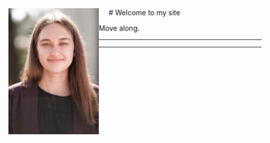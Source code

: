 


<img src="photo.jpeg" align = "left" alt="photo" width="180"/>
&nbsp;&nbsp;&nbsp;&nbsp; # Welcome to my site



Move along.


---
---
